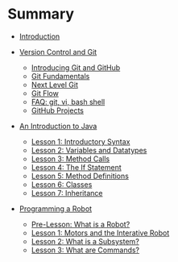 <!-- DO NOT DELETE THIS FILE! GitBook will not correctly build the docs unless this file exists! -->

# Summary

* [Introduction](README.md)

* [Version Control and Git](git_introduction/README.md)
  * [Introducing Git and GitHub](git_introduction/git_about.md)
  * [Git Fundamentals](git_introduction/git_fundamentals.md)
  * [Next Level Git](git_introduction/git_advanced.md)
  * [Git Flow](git_introduction/git_flow.md)
  * [FAQ: git, vi, bash shell](git_introduction/git_faq.md)
  * [GitHub Projects](git_introduction/git_projects.md)

* [An Introduction to Java](java_programming/README.md)
  * [Lesson 1: Introductory Syntax](java_programming/1_syntax.md)
  * [Lesson 2: Variables and Datatypes](java_programming/2_variables_datatypes.md)
  * [Lesson 3: Method Calls](java_programming/3_method_calls.md)
  * [Lesson 4: The If Statement](java_programming/4_if_statement.md)
  * [Lesson 5: Method Definitions](java_programming/5_method_definitions.md)
  * [Lesson 6: Classes](java_programming/6_classes_and_objects.md)
  * [Lesson 7: Inheritance](java_programming/7_inheritance.md)

* [Programming a Robot](robot_programming/robot_lessons/README.md)
  * [Pre-Lesson: What is a Robot?](robot_programming/robot_code.md)
  * [Lesson 1: Motors and the Interative Robot](robot_programming/robot_lessons/1_motors.md)
  * [Lesson 2: What is a Subsystem?](robot_programming/robot_lessons/2_subsystems.md)
  * [Lesson 3: What are Commands?](robot_programming/robot_lessons/3_commands.md)
  <!-- * [Lesson 4: More on Subsystems](robot_programming/robot_lessons/4_more_on_subsystems_and_commands.md)
  * [Lesson 5: Scheduling Commands](robot_programming/robot_lessons/5_scheduling.md)
  * [Lesson 6: Sensor Feedback](robot_programming/robot_lessons/6_feedback.md)
  * [Lesson 7: A Return to the Interactive Robot](robot_programming/robot_lessons/7_actuators.md) -->
